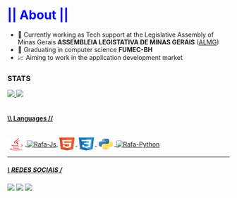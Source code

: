 <h1 style="color:blue;"><b>|| About ||</b></h1>




- 🔭 Currently working as Tech support at the Legislative Assembly of Minas Gerais <b>ASSEMBLEIA LEGISTATIVA DE MINAS GERAIS</b> (<a href= "https://www.almg.gov.br/" target="_blank">ALMG</a>)
- 🌱 Graduating in computer science <b>FUMEC-BH</b>
- 📈 Aiming to work in the application development market


<h3> <b>STATS</b></h3>

<div>
  <a href="https://github.com/LeoBarbosa08">
  <img height="165em" src="https://github-readme-stats.vercel.app/api?username=LeoBarbosa08&show_icons=true&theme=dark&include_all_commits=true&count_private=true"/>
  <img height="165em" src="https://github-readme-stats.vercel.app/api/top-langs/?username=LeoBarbosa08&layout=compact&langs_count=7&theme=dark"/>
</div>
  
  
<br>
<h4>\\ Languages //</h4>
  <div style="display: inline_block"><br>
  <img align="center" alt="Rafa-Js" height="30" width="40" src="https://raw.githubusercontent.com/devicons/devicon/master/icons/java/java-plain.svg">
   <img align="center" alt="Rafa-Js" height="30" width="40" src="https://cdn.jsdelivr.net/gh/devicons/devicon/icons/c/c-original.svg">
  <img align="center" alt="Rafa-HTML" height="30" width="40" src="https://raw.githubusercontent.com/devicons/devicon/master/icons/html5/html5-original.svg">
  <img align="center" alt="Rafa-CSS" height="30" width="40" src="https://raw.githubusercontent.com/devicons/devicon/master/icons/css3/css3-original.svg">
  <img align="center" alt="Rafa-Python" height="30" width="40" src="https://raw.githubusercontent.com/devicons/devicon/master/icons/python/python-original.svg">
  <img align="center" alt="Rafa-Python" height="30" width="40"src="https://cdn.jsdelivr.net/gh/devicons/devicon/icons/microsoftsqlserver/microsoftsqlserver-plain-wordmark.svg">
</div>


  



<hr>

 
 <h5>\ REDES SOCIAIS /</h5>
<div>
  <a href="https://instagram.com/leo_barbosa08" target="_blank"><img src="https://img.shields.io/badge/-Instagram-%23E4405F?style=for-the-badge&logo=instagram&logoColor=white" target="_blank"></a>
  <a href = "mailto:lsaidbar08@gmail.com"><img src="https://img.shields.io/badge/-Gmail-%23333?style=for-the-badge&logo=gmail&logoColor=white" target="_blank"></a>
  <a href="https://www.linkedin.com/in/leonardo-barbosa-6049a722b/" target="_blank"><img src="https://img.shields.io/badge/-LinkedIn-%230077B5?style=for-the-badge&logo=linkedin&logoColor=white" target="_blank"></a> 
  
</div>
